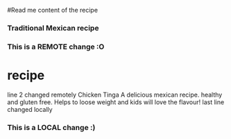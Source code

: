 #Read me content of the recipe
### Traditional Mexican recipe
### This is a REMOTE change :O
# recipe 
line 2 changed remotely
Chicken Tinga A delicious mexican recipe.
healthy and gluten free.
Helps to loose weight and kids will love the flavour!
last line changed locally
### This is a LOCAL change :)